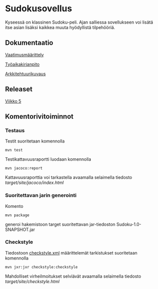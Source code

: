 <h1>Sudokusovellus</h1>
Kyseessä on klassinen Sudoku-peli. Ajan salliessa sovellukseen voi lisätä itse asian lisäksi kaikkea muuta hyödyllistä tilpehööriä.
<h2>Dokumentaatio</h2>

[Vaatimusmäärittely](https://github.com/rajanssi/ot-harjoitustyo/blob/master/dokumentaatio/vaatimusmaarittely.md)

[Työaikakirjanpito](https://github.com/rajanssi/ot-harjoitustyo/blob/master/dokumentaatio/tuntikirjanpito.md)

[Arkkitehtuurikuvaus](https://github.com/rajanssi/ot-harjoitustyo/blob/master/dokumentaatio/arkkitehtuuri.md)

<h2>Releaset</h2>

[Viikko 5](https://github.com/rajanssi/ot-harjoitustyo/releases/tag/viikko5)

<h2>Komentorivitoiminnot</h2>

<h3>Testaus</h3>
Testit suoritetaan komennolla

```
mvn test
```

Testikattavuusraportti luodaan komennolla

```
mvn jacoco:report
```

Kattavuusraporttia voi tarkastella avaamalla selaimella tiedosto _target/site/jacoco/index.html_

<h3>Suoritettavan jarin generointi</h3>

Komento

```
mvn package
```

generoi hakemistoon target suoritettavan jar-tiedoston Sudoku-1.0-SNAPSHOT.jar



<h3>Checkstyle</h3>

Tiedostoon [checkstyle.xml](https://github.com/rajanssi/ot-harjoitustyo/blob/master/Sudoku/checkstyle.xml) määrittelemät tarkistukset suoritetaan komennolla

```
mvn jxr:jxr checkstyle:checkstyle
```

Mahdolliset virheilmoitukset selviävät avaamalla selaimella tiedosto _target/site/checkstyle.html_

